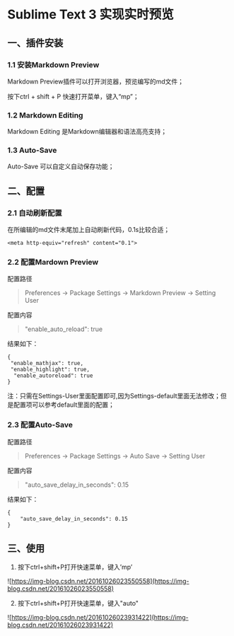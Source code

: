 
# Sublime Text 3 实现实时预览

## 一、插件安装

### 1.1 安装Markdown Preview
Markdown Preview插件可以打开浏览器，预览编写的md文件；

按下ctrl + shift + P 快速打开菜单，键入“mp”；

### 1.2 Markdown Editing
Markdown Editing 是Markdown编辑器和语法高亮支持；

### 1.3 Auto-Save 
Auto-Save 可以自定义自动保存功能；

## 二、配置

### 2.1 自动刷新配置

在所编辑的md文件末尾加上自动刷新代码，0.1s比较合适；

```
<meta http-equiv="refresh" content="0.1">
```

### 2.2 配置Mardown Preview

配置路径
> Preferences -> Package Settings -> Markdown Preview -> Setting User

配置内容
> "enable_auto_reload": true

结果如下：

```
{
 "enable_mathjax": true,
 "enable_highlight": true,
  "enable_autoreload": true
}
```

注：只需在Settings-User里面配置即可,因为Settings-default里面无法修改；但是配置项可以参考default里面的配置；

### 2.3 配置Auto-Save

配置路径
> Preferences -> Package Settings -> Auto Save -> Setting User

配置内容
> "auto_save_delay_in_seconds": 0.15

结果如下：
```
{
    "auto_save_delay_in_seconds": 0.15  
}
```

## 三、使用

1. 按下ctrl+shift+P打开快速菜单，键入’mp’ 

![https://img-blog.csdn.net/20161026023550558](https://img-blog.csdn.net/20161026023550558)

2. 按下ctrl+shift+P打开快速菜单，键入"auto"

![https://img-blog.csdn.net/20161026023931422](https://img-blog.csdn.net/20161026023931422)

<meta http-equiv="refresh" content="0.1">
